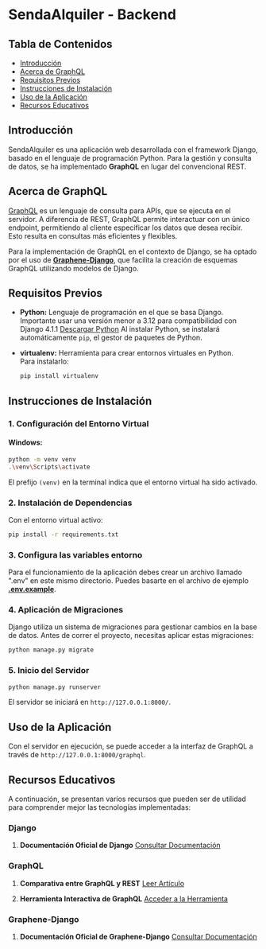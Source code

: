 # SendaAlquiler - Backend

## Tabla de Contenidos

- [Introducción](#introducción)
- [Acerca de GraphQL](#acerca-de-graphql)
- [Requisitos Previos](#requisitos-previos)
- [Instrucciones de Instalación](#instrucciones-de-instalación)
- [Uso de la Aplicación](#uso-de-la-aplicación)
- [Recursos Educativos](#recursos-educativos)

## Introducción

SendaAlquiler es una aplicación web desarrollada con el framework Django, basado en el lenguaje de programación Python. Para la gestión y consulta de datos, se ha implementado **GraphQL** en lugar del convencional REST.

## Acerca de GraphQL

[GraphQL](https://graphql.org/learn/) es un lenguaje de consulta para APIs, que se ejecuta en el servidor. A diferencia de REST, GraphQL permite interactuar con un único endpoint, permitiendo al cliente especificar los datos que desea recibir. Esto resulta en consultas más eficientes y flexibles.

Para la implementación de GraphQL en el contexto de Django, se ha optado por el uso de [**Graphene-Django**](https://docs.graphene-python.org/projects/django/en/latest/), que facilita la creación de esquemas GraphQL utilizando modelos de Django.

## Requisitos Previos

- **Python:** Lenguaje de programación en el que se basa Django. Importante usar una versión menor a 3.12 para compatibilidad con Django 4.1.1
  [Descargar Python](https://www.python.org/downloads/)
  Al instalar Python, se instalará automáticamente `pip`, el gestor de paquetes de Python.

- **virtualenv:** Herramienta para crear entornos virtuales en Python.  
  Para instalarlo:
  ```bash
  pip install virtualenv
  ```

## Instrucciones de Instalación

### 1. Configuración del Entorno Virtual

#### Windows:

```bash
python -m venv venv
.\venv\Scripts\activate
```

El prefijo `(venv)` en la terminal indica que el entorno virtual ha sido activado.

### 2. Instalación de Dependencias

Con el entorno virtual activo:

```bash
pip install -r requirements.txt
```

### 3. Configura las variables entorno

Para el funcionamiento de la aplicación debes crear un archivo llamado ".env" en este mismo directorio.
Puedes basarte en el archivo de ejemplo [**.env.example**](./.env.example).

### 4. Aplicación de Migraciones

Django utiliza un sistema de migraciones para gestionar cambios en la base de datos. Antes de correr el proyecto, necesitas aplicar estas migraciones:

```bash
python manage.py migrate
```

### 5. Inicio del Servidor

```bash
python manage.py runserver
```

El servidor se iniciará en `http://127.0.0.1:8000/`.

## Uso de la Aplicación

Con el servidor en ejecución, se puede acceder a la interfaz de GraphQL a través de `http://127.0.0.1:8000/graphql`.

## Recursos Educativos

A continuación, se presentan varios recursos que pueden ser de utilidad para comprender mejor las tecnologías implementadas:

### Django

1. **Documentación Oficial de Django**
   [Consultar Documentación](https://docs.djangoproject.com/en/3.2/intro/tutorial01/)

### GraphQL

1. **Comparativa entre GraphQL y REST**
   [Leer Artículo](https://www.howtographql.com/basics/1-graphql-is-the-better-rest/)

2. **Herramienta Interactiva de GraphQL**
   [Acceder a la Herramienta](https://lucasconstantino.github.io/graphiql-online/)

### Graphene-Django

1. **Documentación Oficial de Graphene-Django**
   [Consultar Documentación](https://docs.graphene-python.org/projects/django/en/latest/)
